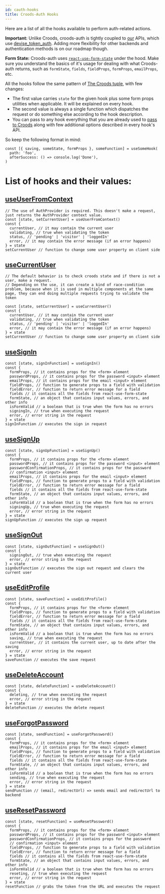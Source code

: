 ```yaml
---
id: cauth-hooks
title: Croods-Auth Hooks
---
```


Here are a list of all the hooks available to perform auth-related actions.

**Important:** Unlike Croods, croods-auth is tightly coupled to [our](https://seasoned.cc) APIs, which use [devise_token_auth](https://github.com/lynndylanhurley/devise_token_auth). Adding more flexibility for other backends and authentication methods is on our roadmap though.

**Form State:** Croods-auth uses [`react-use-form-state`](https://github.com/wsmd/react-use-form-state) under the hood. Make sure you understand the basics of it's usage for dealing with what Croods-auth returns, such as `formState`, `fields`, `fieldProps`, `formProps`, `emailProps`, etc.

All the hooks follow the same pattern of [The Croods tuple](/docs/main-concepts#the-croods-tuple), with few changes:

- The first value carries `state` for the given hook plus some form props utilities when applicable. It will be explained on every hook.
- The second value is always a single function which dispatches the request or do something else according to the hook description.
- You can pass to any hook everything that you are already used to [pass to Croods](/docs/croods-provider-api) along with few additional options described in every hook's API.

So keep the following format in mind:

```
const [{ saving, someState, formProps }, someFunction] = useSomeHook(
  path: 'foo',
  afterSuccess: () => console.log('Done'),
)
```

# List of hooks and their values:

## [useUserFromContext](/docs/cauth-user-from-context)

```
// The use of AuthProvider is required. This doesn't make a request, just returns the AuthProvider context value.
const [state, setCurrentUser] = useUserFromContext()
const {
  currentUser, // it may contain the current user
  validating, // true when validating the token
  status, // 'pending' | 'visitor' | 'loggedIn'
  error, // it may contain the error message (if an error happens)
} = state
setCurrentUser // function to change some user property on client side
```
## [useCurrentUser](/docs/cauth-current-user)

```
// The default behavior is to check croods state and if there is not a user, make a request.
// Depending on the use, it can create a kind of race-condition problem, because when it is used in multiple components at the same page, they can end doing multiple requests trying to validate the token

const [state, setCurrentUser] = useCurrentUser()
const {
  currentUser, // it may contain the current user
  validating, // true when validating the token
  status, // 'pending' | 'visitor' | 'loggedIn'
  error, // it may contain the error message (if an error happens)
} = state
setCurrentUser // function to change some user property on client side
```

## [useSignIn](/docs/cauth-sign-in)

```
const [state, signInFunction] = useSignIn()
const {
  formProps, // it contains props for the <form> element
  passwordProps, // it contains props for the password <input> element
  emailProps, // it contains props for the email <input> element
  fieldProps, // function to generate props to a field with validation
  fieldError, // function to return error message for a field
  fields // it contains all the fields from react-use-form-state
  formState, // an object that contains input values, errors, and other info
  isFormValid // a boolean that is true when the form has no errors
  signingIn, // true when executing the request
  error, // error string in the request
} = state
signInFunction // executes the sign in request
```

## [useSignUp](/docs/cauth-sign-up)

```
const [state, signUpFunction] = useSignUp()
const {
  formProps, // it contains props for the <form> element
  passwordProps, // it contains props for the password <input> element
  passwordConfirmationProps, // it contains props for the password
  // confirmation <input> element
  emailProps, // it contains props for the email <input> element
  fieldProps, // function to generate props to a field with validation
  fieldError, // function to return error message for a field
  fields // it contains all the fields from react-use-form-state
  formState, // an object that contains input values, errors, and other info
  isFormValid // a boolean that is true when the form has no errors
  signingUp, // true when executing the request
  error, // error string in the request
} = state
signUpFunction // executes the sign up request
```

## [useSignOut](/docs/cauth-sign-out)

```
const [state, signOutFunction] = useSignOut()
const {
  signingOut, // true when executing the request
  error, // error string in the request
} = state
signOutFunction // executes the sign out request and clears the current user
```

## [useEditProfile](/docs/cauth-edit-profile)

```
const [state, saveFunction] = useEditProfile()
const {
  formProps, // it contains props for the <form> element
  fieldProps, // function to generate props to a field with validation
  fieldError, // function to return error message for a field
  fields // it contains all the fields from react-use-form-state
  formState, // an object that contains input values, errors, and other info
  isFormValid // a boolean that is true when the form has no errors
  saving, // true when executing the request
  currentUser, // it contains the current user, up to date after the saving
  error, // error string in the request
} = state
saveFunction // executes the save request
```

## [useDeleteAccount](/docs/cauth-delete-account)

```
const [state, deleteFunction] = useDeleteAccount()
const {
  deleting, // true when executing the request
  error, // error string in the request
} = state
deleteFunction // executes the delete request
```

## [useForgotPassword](/docs/cauth-forgot-password)

```
const [state, sendFunction] = useForgotPassword()
const {
  formProps, // it contains props for the <form> element
  emailProps, // it contains props for the email <input> element
  fieldProps, // function to generate props to a field with validation
  fieldError, // function to return error message for a field
  fields // it contains all the fields from react-use-form-state
  formState, // an object that contains input values, errors, and other info
  isFormValid // a boolean that is true when the form has no errors
  sending, // true when executing the request
  error, // error string in the request
} = state
sendFunction // (email, redirectUrl) => sends email and redirectUrl to backend
```

## [useResetPassword](/docs/cauth-reset-password)

```
const [state, resetFunction] = useResetPassword()
const {
  formProps, // it contains props for the <form> element
  passwordProps, // it contains props for the password <input> element
  passwordConfirmationProps, // it contains props for the password
  // confirmation <input> element
  fieldProps, // function to generate props to a field with validation
  fieldError, // function to return error message for a field
  fields // it contains all the fields from react-use-form-state
  formState, // an object that contains input values, errors, and other info
  isFormValid // a boolean that is true when the form has no errors
  reseting, // true when executing the request
  error, // error string in the request
} = state
resetFunction // grabs the token from the URL and executes the request
```

